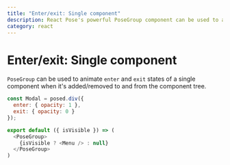 ```yaml
---
title: "Enter/exit: Single component"
description: React Pose's powerful PoseGroup component can be used to animate single children in and out of the DOM.
category: react
---
```


# Enter/exit: Single component

`PoseGroup` can be used to animate `enter` and `exit` states of a single component when it's added/removed to and from the component tree.

```javascript
const Modal = posed.div({
  enter: { opacity: 1 },
  exit: { opacity: 0 }
});

export default ({ isVisible }) => (
  <PoseGroup>
    {isVisible ? <Menu /> : null}
  </PoseGroup>
)
```

<CodeSandbox height="500" id="lx6k64453l" />

